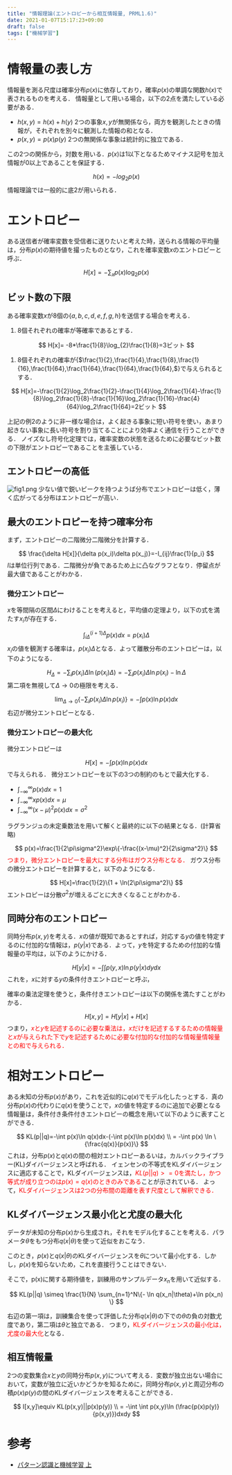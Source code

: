 ```yaml
---
title: "情報理論(エントロピーから相互情報量, PRML1.6)"
date: 2021-01-07T15:17:23+09:00
draft: false
tags: ["機械学習"] 
---
```

<!--more-->
# 情報量の表し方
情報量を測る尺度は確率分布$p(x)$に依存しており，確率$p(x)$の単調な関数$h(x)$で表されるものを考える．
情報量として用いる場合，以下の2点を満たしている必要がある．
- $h(x,y)=h(x)+h(y)$
  2つの事象$x,y$が無関係なら，両方を観測したときの情報が，それぞれを別々に観測した情報の和となる．
- $p(x,y)=p(x)p(y)$
  2つの無関係な事象は統計的に独立である．

この2つの関係から，対数を用いる．$p(x)$は1以下となるためマイナス記号を加え情報が0以上であることを保証する．

$$
h(x)=-log_2p(x)
$$
情報理論では一般的に底2が用いられる．

# エントロピー
ある送信者が確率変数を受信者に送りたいと考えた時，送られる情報の平均量は，分布$p(x)$の期待値を撮ったものとなり，これを確率変数$x$のエントロピーと呼ぶ．

$$
H[x]=-\sum_x p(x) \log_{2}p(x)
$$
## ビット数の下限
ある確率変数$x$が8個の{$a,b,c,d,e,f,g,h$}を送信する場合を考える．
1. 8個それぞれの確率が等確率であるとする．

$$
H[x]= -8*\frac{1}{8}\log_{2}\frac{1}{8}=3ビット
$$
1. 8個それぞれの確率が{$\frac{1}{2},\frac{1}{4},\frac{1}{8},\frac{1}{16},\frac{1}{64},\frac{1}{64},\frac{1}{64},\frac{1}{64},$}で与えられるとする．
  
$$
H[x]=-\frac{1}{2}\log_2\frac{1}{2}-\frac{1}{4}\log_2\frac{1}{4}-\frac{1}{8}\log_2\frac{1}{8}-\frac{1}{16}\log_2\frac{1}{16}-\frac{4}{64}\log_2\frac{1}{64}=2ビット
$$

上記の例2のように非一様な場合は，よく起きる事象に短い符号を使い，あまり起きない事象に長い符号を割り当てることにより効率よく通信を行うことができる．
ノイズなし符号化定理では，確率変数の状態を送るために必要なビット数の下限がエントロピーであることを主張している．

## エントロピーの高低
![fig1.png](.././fig1.png)
少ない値で鋭いピークを持つようば分布でエントロピーは低く，薄く広がってる分布はエントロピーが高い．

## 最大のエントロピーを持つ確率分布
まず，エントロピーの二階微分二階微分を計算する．

$$
\frac{\delta H[x]}{\delta p(x_i)\delta p(x_j)}=-I_{ij}\frac{1}{p_i}
$$
$I$は単位行列である．二階微分が負であるため上に凸なグラフとなり．停留点が最大値であることがわかる．

### 微分エントロピー
$x$を等間隔の区間$\Delta$にわけることを考えると，平均値の定理より，以下の式を満たす$x_i$が存在する．

$$
\int_{i\Delta}^{(i+1)\Delta}p(x)dx = p(x_i)\Delta
$$
$x_i$の値を観測する確率は，$p(x_i)\Delta$となる．よって離散分布のエントロピーは，以下のようになる．

$$
H_{\Delta}=-\sum_ip(x_i)\Delta\ln(p(x_i)\Delta)=
-\sum_i p(x_i)\Delta\ln p(x_i)- \ln \Delta
$$
第二項を無視して$\Delta\rightarrow 0$の極限を考える．

$$
\lim_{\Delta\rightarrow 0}\{
  -\sum_i p(x_i)\Delta\ln p(x_i)
  \}
  = -\int p(x)\ln p(x)dx
$$
右辺が微分エントロピーとなる．

### 微分エントロピーの最大化
微分エントロピーは

$$
H[x]= - \int p(x)\ln p(x)dx
$$
で与えられる．
微分エントロピーを以下の3つの制約のもとで最大化する．

- $\int_{-\infty}^{\infty}p(x)dx = 1$
- $\int_{-\infty}^{\infty}xp(x)dx = \mu$
- $\int_{-\infty}^{\infty}(x-\mu)^2p(x)dx = \sigma^2$

ラグランジュの未定乗数法を用いて解くと最終的に以下の結果となる．(計算省略)

$$
p(x)=\frac{1}{2\pi\sigma^2}\exp\{-\frac{(x-\mu)^2}{2\sigma^2}\}
$$
<font color="Red">つまり，微分エントロピーを最大にする分布はガウス分布となる．</font>
ガウス分布の微分エントロピーを計算すると，以下のようになる．

$$
H[x]=\frac{1}{2}\{1 + \ln(2\pi\sigma^2)\}
$$
エントロピーは分散$\sigma^2$が増えるごとに大きくなることがわかる．

## 同時分布のエントロピー
同時分布$p(x,y)$を考える．$x$の値が既知であるとすれば，対応する$y$の値を特定するのに付加的な情報は，$p(y|x)$である．よって，$y$を特定するための付加的な情報量の平均は，以下のようにかける．

$$
H[y|x]=-\int\int p(y,x)\ln p(y|x)dydx
$$
これを，$x$に対する$y$の条件付きエントロピーと呼ぶ，

確率の乗法定理を使うと，条件付きエントロピーは以下の関係を満たすことがわかる．

$$
H[x,y]=H[y|x]+H[x]
$$
つまり，<font color="Red">$x$と$y$を記述するのに必要な乗法は，$x$だけを記述するするための情報量と$x$が与えられた下で$y$を記述するために必要な付加的な付加的な情報量情報量との和で与えられる．</font>

# 相対エントロピー
ある未知の分布$p(x)$があり，これを近似的に$q(x)$でモデル化したっとする．真の分布$p(x)$の代わりに$q(x)$を使うことで，$x$の値を特定するのに追加で必要となる情報量は，条件付き条件付きエントロピーの概念を用いて以下のように表すことができる．

$$
KL(p||q)=-\int p(x)\ln q(x)dx-(-\int p(x)\ln p(x)dx) \\
= -\int p(x) \ln \{\frac{q(x)}{p(x)}\}
$$
これは，分布$p(x)$と$q(x)$の間の相対エントロピーあるいは，カルバックライブラー(KL)ダイバージェンスと呼ばれる．
イェンセンの不等式をKLダイバージェンスに適応することで，KLダイバージェンスは，<font color="Red">$KL(p||q)>= 0$を満たし，かつ等式が成り立つのは$p(x)=q(x)$のときのみである</font>ことが示されている．
よって，<font color="Red">KLダイバージェンスは2つの分布間の距離を表す尺度として解釈できる．</font>

## KLダイバージェンス最小化と尤度の最大化
データが未知の分布$p(x)$から生成され，それをモデル化することを考える．パラメータ$\theta$をもつ分布$q(x|\theta)$を使って近似をおこなう．

このとき，$p(x)$と$q(x|\theta)$のKLダイバージェンスを$\theta$について最小化する．しかし，$p(x)$を知らないため，これを直接行うことはできない．

そこで，p(x)に関する期待値を，訓練用のサンプルデータ$x_n$を用いて近似する．

$$
KL(p||q) \simeq \frac{1}{N} \sum_{n=1}^N\{- \ln q(x_n|\theta)+\ln p(x_n) \}
$$

右辺の第一項は，訓練集合を使って評価した分布$q(x|\theta)$の下での$\theta$の負の対数尤度であり，第二項は$\theta$と独立である．
つまり，<font color="Red">KLダイバージェンスの最小化は，尤度の最大化</font>となる．

## 相互情報量
2つの変数集合$x$と$y$の同時分布$p(x,y)$について考える．変数が独立出ない場合において，変数が独立に近いかどうかを知るために，同時分布$p(x,y)$と周辺分布の積$p(x)p(y)$の間のKLダイバージェンスを考えることができる．

$$
I[x,y]\equiv
KL(p(x,y)||p(x)p(y)) \\
= -\int \int p(x,y)\ln (\frac{p(x)p(y)}{p(x,y)})dxdy
$$

# 参考
- [パターン認識と機械学習 上](https://amzn.to/3eFIjDW)